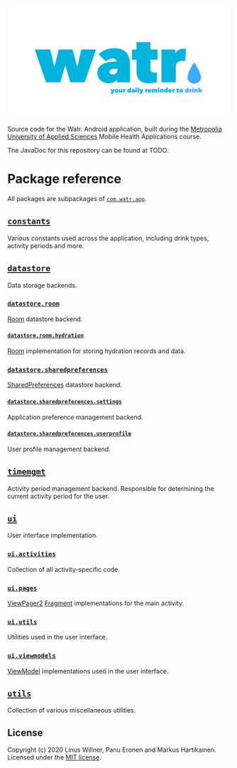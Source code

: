 ![Logo](.github/res/logo.jpg)

Source code for the Watr. Android application, built during the [Metropolia University of Applied Sciences](https://www.metropolia.fi) Mobile Health Applications course.

The JavaDoc for this repository can be found at TODO.

# Package reference

All packages are subpackages of [`com.watr.app`](app/src/main/java/com/watr/app).

## [`constants`](app/src/main/java/com/watr/app/constants)

Various constants used across the application, including drink types, activity periods and more.

## [`datastore`](app/src/main/java/com/watr/app/datastore)

Data storage backends.

### [`datastore.room`](app/src/main/java/com/watr/app/datastore/room)

[Room](https://developer.android.com/topic/libraries/architecture/room) datastore backend.

#### [`datastore.room.hydration`](app/src/main/java/com/watr/app/datastore/room/hydration)

[Room](https://developer.android.com/topic/libraries/architecture/room) implementation for storing hydration records and data.

### [`datastore.sharedpreferences`](app/src/main/java/com/watr/app/datastore/sharedpreferences)

[SharedPreferences](https://developer.android.com/training/data-storage/shared-preferences) datastore backend.

#### [`datastore.sharedpreferences.settings`](app/src/main/java/com/watr/app/datastore/sharedpreferences/settings)

Application preference management backend.

#### [`datastore.sharedpreferences.userprofile`](app/src/main/java/com/watr/app/datastore/sharedpreferences/userprofile)

User profile management backend.

## [`timemgmt`](app/src/main/java/com/watr/app/timemgmt)

Activity period management backend. Responsible for determining the current activity period for the user.

## [`ui`](app/src/main/java/com/watr/app/ui)

User interface implementation.

### [`ui.activities`](app/src/main/java/com/watr/app/ui/activities)

Collection of all activity-specific code.

### [`ui.pages`](app/src/main/java/com/watr/app/ui/pages)

[ViewPager2](https://developer.android.com/jetpack/androidx/releases/viewpager2) [Fragment](https://developer.android.com/guide/components/fragments) implementations for the main activity.

### [`ui.utils`](app/src/main/java/com/watr/app/ui/utils)

Utilities used in the user interface.

### [`ui.viewmodels`](app/src/main/java/com/watr/app/ui/viewmodels)

[ViewModel](https://developer.android.com/topic/libraries/architecture/viewmodel) implementations used in the user interface.

## [`utils`](app/src/main/java/com/watr/app/utils)

Collection of various miscellaneous utilities.

## License

Copyright (c) 2020 Linus Willner, Panu Eronen and Markus Hartikainen. Licensed under the [MIT license](LICENSE).